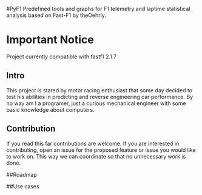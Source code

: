 #PyF1
Predefined tools and graphs for F1 telemetry and laptime statistical analysis based on Fast-F1 by theOehrly.

# Important Notice
Project currently compatible with fastf1 2.1.7

## Intro
This project is stared by motor racing enthusiast that some day decided to test his abilities in predicting and reverse engineering car performance. By no way am I a programer, just a curious mechanical engineer with some basic knowledge about computers.

## Contribution
If you read this far contributions are welcome. If you are interested in contributing, open an issue for the proposed feature or issue you would like to work on. This way we can coordinate so that no unnecessary work is done.

##Roadmap

##Use cases 
